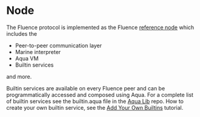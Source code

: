 # Node

The Fluence protocol is implemented as the Fluence [reference node](https://github.com/fluencelabs/fluence) which includes the

* Peer-to-peer communication layer
* Marine interpreter
* Aqua VM
* Builtin services

and more.

Builtin services are available on every Fluence peer and can be programmatically accessed and composed using Aqua. For a complete list of builtin services see the builtin.aqua file in the [Aqua Lib](https://github.com/fluencelabs/aqua-lib) repo. How to create your own builtin service, see the [Add Your Own Builtins](tutorials_tutorials/add-your-own-builtin.md) tutorial.

